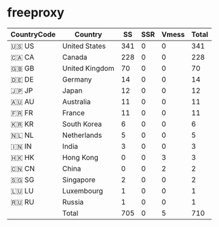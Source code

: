 # freeproxy

|CountryCode|Country|SS|SSR|Vmess|Total|
|  ----  | ----  |  ----  | ----  |  ----  | ----  |
|🇺🇸 US|United States|341|0|0|341|
|🇨🇦 CA|Canada|228|0|0|228|
|🇬🇧 GB|United Kingdom|70|0|0|70|
|🇩🇪 DE|Germany|14|0|0|14|
|🇯🇵 JP|Japan|12|0|0|12|
|🇦🇺 AU|Australia|11|0|0|11|
|🇫🇷 FR|France|11|0|0|11|
|🇰🇷 KR|South Korea|6|0|0|6|
|🇳🇱 NL|Netherlands|5|0|0|5|
|🇮🇳 IN|India|3|0|0|3|
|🇭🇰 HK|Hong Kong|0|0|3|3|
|🇨🇳 CN|China|0|0|2|2|
|🇸🇬 SG|Singapore|2|0|0|2|
|🇱🇺 LU|Luxembourg|1|0|0|1|
|🇷🇺 RU|Russia|1|0|0|1|
||Total|705|0|5|710|
